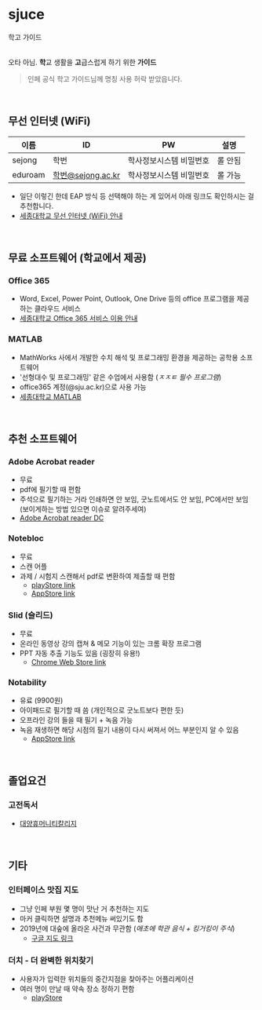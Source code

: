 # sjuce
학고 가이드

<br>오타 아님. **학**교 생활을 **고**급스럽게 하기 위한 **가이드**
> 인페 공식 학고 가이드님께 명칭 사용 허락 받았읍니다.
<br>

## 무선 인터넷 (WiFi)
이름 | ID | PW | 설명|
------------ | -------------| -------------| ------------- |
sejong | 학번 | 학사정보시스템 비밀번호 | 롤 안됨 |
eduroam | 학번@sejong.ac.kr | 학사정보시스템 비밀번호 | 롤 가능 |
- 일단 이렇긴 한데 EAP 방식 등 선택해야 하는 게 있어서 아래 링크도 확인하시는 걸 추천합니다.
- [세종대학교 무선 인터넷 (WiFi) 안내](http://www.sejong.ac.kr/it_service/wifi_intro.html)
<br>

## 무료 소프트웨어 (학교에서 제공)

### Office 365
* Word, Excel, Power Point, Outlook, One Drive 등의 office 프로그램을 제공하는 클라우드 서비스
* [세종대학교 Office 365 서비스 이용 안내](http://o365.sejong.ac.kr/mysql/User/intro.jsp)

### MATLAB
* MathWorks 사에서 개발한 수치 해석 및 프로그래밍 환경을 제공하는 공학용 소프트웨어
* '선형대수 및 프로그래밍' 같은 수업에서 사용함 (*ㅈㅈㅌ 필수 프로그램*)
* office365 계정(@sju.ac.kr)으로 사용 가능
* [세종대학교 MATLAB](https://kr.mathworks.com/academia/tah-portal/sejong-university-1091521.html)

<br>

## 추천 소프트웨어

### Adobe Acrobat reader
* 무료
* pdf에 필기할 때 편함
* 주석으로 필기하는 거라 인쇄하면 안 보임, 굿노트에서도 안 보임, PC에서만 보임 (보이게하는 방법 있으면 이슈로 알려주세여)
* [Adobe Acrobat reader DC](https://get2.adobe.com/kr/reader/)

### Notebloc
* 무료
* 스캔 어플
* 과제 / 시험지 스캔해서 pdf로 변환하여 제출할 때 편함
  + [playStore link](https://play.google.com/store/apps/details?id=com.notebloc.app&hl=ko)
  + [AppStore link](https://apps.apple.com/us/app/notebloc/id1077023687#?platform=iphone)

### Slid (슬리드)
* 무료
* 온라인 동영상 강의 캡쳐 & 메모 기능이 있는 크롬 확장 프로그램
* PPT 자동 추출 기능도 있음 (굉장히 유용!)
  + [Chrome Web Store link](https://chrome.google.com/webstore/detail/slid/cgajiilhmpfemmdihjnodpibaffakjhj?hl=ko)
  
### Notability
* 유료 (9900원)
* 아이패드로 필기할 때 씀 (개인적으로 굿노트보다 편한 듯)
* 오프라인 강의 들을 때 필기 + 녹음 가능
* 녹음 재생하면 해당 시점의 필기 내용이 다시 써져서 어느 부분인지 알 수 있음
  + [AppStore link](https://apps.apple.com/kr/app/notability/id360593530)

<br>

## 졸업요건
### 고전독서
* [대양휴머니티칼리지](http://classic.sejong.ac.kr/)

<br>

## 기타
### 인터페이스 맛집 지도
* 그냥 인페 부원 몇 명이 맛난 거 추천하는 지도
* 마커 클릭하면 설명과 추천메뉴 써있기도 함
* 2019년에 대숲에 올라온 사건과 무관함 (*애초에 학관 음식 + 킹거킹이 주식*)
  + [구글 지도 링크](https://www.google.com/maps/d/viewer?mid=1KvTeQHzCs85ANAbt7wRlNxtR6ea9efvG&ouid=0&ll=37.549120745966874%2C127.07358619606511&z=15)
  
### 더치 - 더 완벽한 위치찾기
* 사용자가 입력한 위치들의 중간지점을 찾아주는 어플리케이션
* 여러 명이 만날 때 약속 장소 정하기 편함
  + [playStore](https://play.google.com/store/apps/details?id=com.dutch2019)
